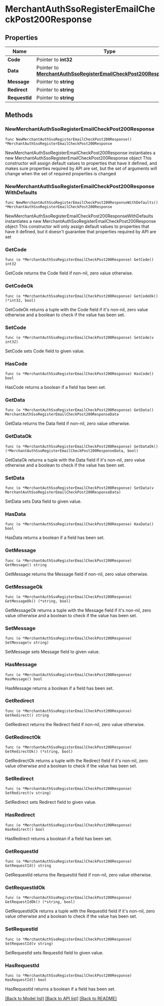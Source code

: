 # MerchantAuthSsoRegisterEmailCheckPost200Response

## Properties

Name | Type | Description | Notes
------------ | ------------- | ------------- | -------------
**Code** | Pointer to **int32** |  | [optional] 
**Data** | Pointer to [**MerchantAuthSsoRegisterEmailCheckPost200ResponseData**](MerchantAuthSsoRegisterEmailCheckPost200ResponseData.md) |  | [optional] 
**Message** | Pointer to **string** |  | [optional] 
**Redirect** | Pointer to **string** |  | [optional] 
**RequestId** | Pointer to **string** |  | [optional] 

## Methods

### NewMerchantAuthSsoRegisterEmailCheckPost200Response

`func NewMerchantAuthSsoRegisterEmailCheckPost200Response() *MerchantAuthSsoRegisterEmailCheckPost200Response`

NewMerchantAuthSsoRegisterEmailCheckPost200Response instantiates a new MerchantAuthSsoRegisterEmailCheckPost200Response object
This constructor will assign default values to properties that have it defined,
and makes sure properties required by API are set, but the set of arguments
will change when the set of required properties is changed

### NewMerchantAuthSsoRegisterEmailCheckPost200ResponseWithDefaults

`func NewMerchantAuthSsoRegisterEmailCheckPost200ResponseWithDefaults() *MerchantAuthSsoRegisterEmailCheckPost200Response`

NewMerchantAuthSsoRegisterEmailCheckPost200ResponseWithDefaults instantiates a new MerchantAuthSsoRegisterEmailCheckPost200Response object
This constructor will only assign default values to properties that have it defined,
but it doesn't guarantee that properties required by API are set

### GetCode

`func (o *MerchantAuthSsoRegisterEmailCheckPost200Response) GetCode() int32`

GetCode returns the Code field if non-nil, zero value otherwise.

### GetCodeOk

`func (o *MerchantAuthSsoRegisterEmailCheckPost200Response) GetCodeOk() (*int32, bool)`

GetCodeOk returns a tuple with the Code field if it's non-nil, zero value otherwise
and a boolean to check if the value has been set.

### SetCode

`func (o *MerchantAuthSsoRegisterEmailCheckPost200Response) SetCode(v int32)`

SetCode sets Code field to given value.

### HasCode

`func (o *MerchantAuthSsoRegisterEmailCheckPost200Response) HasCode() bool`

HasCode returns a boolean if a field has been set.

### GetData

`func (o *MerchantAuthSsoRegisterEmailCheckPost200Response) GetData() MerchantAuthSsoRegisterEmailCheckPost200ResponseData`

GetData returns the Data field if non-nil, zero value otherwise.

### GetDataOk

`func (o *MerchantAuthSsoRegisterEmailCheckPost200Response) GetDataOk() (*MerchantAuthSsoRegisterEmailCheckPost200ResponseData, bool)`

GetDataOk returns a tuple with the Data field if it's non-nil, zero value otherwise
and a boolean to check if the value has been set.

### SetData

`func (o *MerchantAuthSsoRegisterEmailCheckPost200Response) SetData(v MerchantAuthSsoRegisterEmailCheckPost200ResponseData)`

SetData sets Data field to given value.

### HasData

`func (o *MerchantAuthSsoRegisterEmailCheckPost200Response) HasData() bool`

HasData returns a boolean if a field has been set.

### GetMessage

`func (o *MerchantAuthSsoRegisterEmailCheckPost200Response) GetMessage() string`

GetMessage returns the Message field if non-nil, zero value otherwise.

### GetMessageOk

`func (o *MerchantAuthSsoRegisterEmailCheckPost200Response) GetMessageOk() (*string, bool)`

GetMessageOk returns a tuple with the Message field if it's non-nil, zero value otherwise
and a boolean to check if the value has been set.

### SetMessage

`func (o *MerchantAuthSsoRegisterEmailCheckPost200Response) SetMessage(v string)`

SetMessage sets Message field to given value.

### HasMessage

`func (o *MerchantAuthSsoRegisterEmailCheckPost200Response) HasMessage() bool`

HasMessage returns a boolean if a field has been set.

### GetRedirect

`func (o *MerchantAuthSsoRegisterEmailCheckPost200Response) GetRedirect() string`

GetRedirect returns the Redirect field if non-nil, zero value otherwise.

### GetRedirectOk

`func (o *MerchantAuthSsoRegisterEmailCheckPost200Response) GetRedirectOk() (*string, bool)`

GetRedirectOk returns a tuple with the Redirect field if it's non-nil, zero value otherwise
and a boolean to check if the value has been set.

### SetRedirect

`func (o *MerchantAuthSsoRegisterEmailCheckPost200Response) SetRedirect(v string)`

SetRedirect sets Redirect field to given value.

### HasRedirect

`func (o *MerchantAuthSsoRegisterEmailCheckPost200Response) HasRedirect() bool`

HasRedirect returns a boolean if a field has been set.

### GetRequestId

`func (o *MerchantAuthSsoRegisterEmailCheckPost200Response) GetRequestId() string`

GetRequestId returns the RequestId field if non-nil, zero value otherwise.

### GetRequestIdOk

`func (o *MerchantAuthSsoRegisterEmailCheckPost200Response) GetRequestIdOk() (*string, bool)`

GetRequestIdOk returns a tuple with the RequestId field if it's non-nil, zero value otherwise
and a boolean to check if the value has been set.

### SetRequestId

`func (o *MerchantAuthSsoRegisterEmailCheckPost200Response) SetRequestId(v string)`

SetRequestId sets RequestId field to given value.

### HasRequestId

`func (o *MerchantAuthSsoRegisterEmailCheckPost200Response) HasRequestId() bool`

HasRequestId returns a boolean if a field has been set.


[[Back to Model list]](../README.md#documentation-for-models) [[Back to API list]](../README.md#documentation-for-api-endpoints) [[Back to README]](../README.md)


